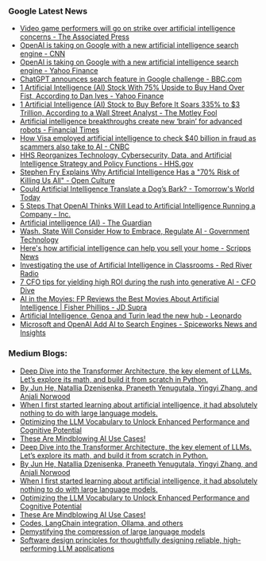 ### Google Latest News
<!-- GOOGLE-NEWS-CONTENT:START -->

- [Video game performers will go on strike over artificial intelligence concerns - The Associated Press](https://news.google.com/rss/articles/CBMiZGh0dHBzOi8vYXBuZXdzLmNvbS9hcnRpY2xlL3NhZ2FmdHJhLXZpZGVvLWdhbWUtcGVyZm9ybWVycy1haS1zdHJpa2UtNGY0YzdkODQ2MDQwYzI0NTUzZGJjMjYwNGU1YjYwMzTSAQA?oc=5)
- [OpenAI is taking on Google with a new artificial intelligence search engine - CNN](https://news.google.com/rss/articles/CBMiXmh0dHBzOi8vd3d3LmNubi5jb20vMjAyNC8wNy8yNS90ZWNoL29wZW5haS1hcnRpZmljaWFsLWludGVsbGlnZW5jZS1haS1zZWFyY2gtZW5naW5lL2luZGV4Lmh0bWzSAVdodHRwczovL2FtcC5jbm4uY29tL2Nubi8yMDI0LzA3LzI1L3RlY2gvb3BlbmFpLWFydGlmaWNpYWwtaW50ZWxsaWdlbmNlLWFpLXNlYXJjaC1lbmdpbmU?oc=5)
- [OpenAI is taking on Google with a new artificial intelligence search engine - Yahoo Finance](https://news.google.com/rss/articles/CBMiW2h0dHBzOi8vZmluYW5jZS55YWhvby5jb20vbmV3cy9vcGVuYWktdGVzdGluZy1hcnRpZmljaWFsLWludGVsbGlnZW5jZS1zZWFyY2gtMTkzMjQ4ODQ3Lmh0bWzSAQA?oc=5)
- [ChatGPT announces search feature in Google challenge - BBC.com](https://news.google.com/rss/articles/CBMiLmh0dHBzOi8vd3d3LmJiYy5jb20vbmV3cy9hcnRpY2xlcy9jODk3cXoxcWV4OW_SATJodHRwczovL3d3dy5iYmMuY29tL25ld3MvYXJ0aWNsZXMvYzg5N3F6MXFleDlvLmFtcA?oc=5)
- [1 Artificial Intelligence (AI) Stock With 75% Upside to Buy Hand Over Fist, According to Dan Ives - Yahoo Finance](https://news.google.com/rss/articles/CBMiUGh0dHBzOi8vZmluYW5jZS55YWhvby5jb20vbmV3cy8xLWFydGlmaWNpYWwtaW50ZWxsaWdlbmNlLWFpLXN0b2NrLTEwMTcwMDY2NC5odG1s0gEA?oc=5)
- [1 Artificial Intelligence (AI) Stock to Buy Before It Soars 335% to $3 Trillion, According to a Wall Street Analyst - The Motley Fool](https://news.google.com/rss/articles/CBMiXWh0dHBzOi8vd3d3LmZvb2wuY29tL2ludmVzdGluZy8yMDI0LzA3LzI2LzEtYWktc3RvY2stYnV5LWJlZm9yZS1zb2Fycy0zMzUtdG8tMy10cmlsbGlvbi13YWxsL9IBAA?oc=5)
- [Artificial intelligence breakthroughs create new ‘brain’ for advanced robots - Financial Times](https://news.google.com/rss/articles/CBMiP2h0dHBzOi8vd3d3LmZ0LmNvbS9jb250ZW50L2JlYTlkZjcxLTM3MWMtNDA0NS05Y2I0LTY0YzIyNzg5YmY3YtIBAA?oc=5)
- [How Visa employed artificial intelligence to check $40 billion in fraud as scammers also take to AI - CNBC](https://news.google.com/rss/articles/CBMibGh0dHBzOi8vd3d3LmNuYmMuY29tLzIwMjQvMDcvMjYvYWktYW5kLW1hY2hpbmUtbGVhcm5pbmctaGVscGVkLXZpc2EtY29tYmF0LTQwLWJpbGxpb24taW4tZnJhdWQtYWN0aXZpdHkuaHRtbNIBcGh0dHBzOi8vd3d3LmNuYmMuY29tL2FtcC8yMDI0LzA3LzI2L2FpLWFuZC1tYWNoaW5lLWxlYXJuaW5nLWhlbHBlZC12aXNhLWNvbWJhdC00MC1iaWxsaW9uLWluLWZyYXVkLWFjdGl2aXR5Lmh0bWw?oc=5)
- [HHS Reorganizes Technology, Cybersecurity, Data, and Artificial Intelligence Strategy and Policy Functions - HHS.gov](https://news.google.com/rss/articles/CBMijgFodHRwczovL3d3dy5oaHMuZ292L2Fib3V0L25ld3MvMjAyNC8wNy8yNS9oaHMtcmVvcmdhbml6ZXMtdGVjaG5vbG9neS1jeWJlcnNlY3VyaXR5LWRhdGEtYXJ0aWZpY2lhbC1pbnRlbGxpZ2VuY2Utc3RyYXRlZ3ktcG9saWN5LWZ1bmN0aW9ucy5odG1s0gEA?oc=5)
- [Stephen Fry Explains Why Artificial Intelligence Has a "70% Risk of Killing Us All" - Open Culture](https://news.google.com/rss/articles/CBMieWh0dHBzOi8vd3d3Lm9wZW5jdWx0dXJlLmNvbS8yMDI0LzA3L3N0ZXBoZW4tZnJ5LWV4cGxhaW5zLXdoeS1hcnRpZmljaWFsLWludGVsbGlnZW5jZS1oYXMtYS03MC1yaXNrLW9mLWtpbGxpbmctdXMtYWxsLmh0bWzSAQA?oc=5)
- [Could Artificial Intelligence Translate a Dog’s Bark? - Tomorrow's World Today](https://news.google.com/rss/articles/CBMiY2h0dHBzOi8vd3d3LnRvbW9ycm93c3dvcmxkdG9kYXkuY29tL2lubm92YXRpb24vY291bGQtYXJ0aWZpY2lhbC1pbnRlbGxpZ2VuY2UtdHJhbnNsYXRlLWEtZG9ncy1iYXJrL9IBAA?oc=5)
- [5 Steps That OpenAI Thinks Will Lead to Artificial Intelligence Running a Company - Inc.](https://news.google.com/rss/articles/CBMidWh0dHBzOi8vd3d3LmluYy5jb20vYmVuLXNoZXJyeS81LXN0ZXBzLXRoYXQtb3BlbmFpLXRoaW5rcy13aWxsLWxlYWQtdG8tYXJ0aWZpY2lhbC1pbnRlbGxpZ2VuY2UtcnVubmluZy1hLWNvbXBhbnkuaHRtbNIBAA?oc=5)
- [Artificial intelligence (AI) - The Guardian](https://news.google.com/rss/articles/CBMiP2h0dHBzOi8vd3d3LnRoZWd1YXJkaWFuLmNvbS90ZWNobm9sb2d5L2FydGlmaWNpYWxpbnRlbGxpZ2VuY2VhadIBAA?oc=5)
- [Wash. State Will Consider How to Embrace, Regulate AI - Government Technology](https://news.google.com/rss/articles/CBMiY2h0dHBzOi8vd3d3LmdvdnRlY2guY29tL2FydGlmaWNpYWwtaW50ZWxsaWdlbmNlL3dhc2gtc3RhdGUtd2lsbC1jb25zaWRlci1ob3ctdG8tZW1icmFjZS1yZWd1bGF0ZS1hadIBAA?oc=5)
- [Here's how artificial intelligence can help you sell your home - Scripps News](https://news.google.com/rss/articles/CBMiaWh0dHBzOi8vd3d3LnNjcmlwcHNuZXdzLmNvbS91cy1uZXdzL2hvdXNpbmcvaGVyZXMtaG93LWFydGlmaWNpYWwtaW50ZWxsaWdlbmNlLWNhbi1oZWxwLXlvdS1zZWxsLXlvdXItaG9tZdIBAA?oc=5)
- [Investigating the use of Artificial Intelligence in Classrooms - Red River Radio](https://news.google.com/rss/articles/CBMibGh0dHBzOi8vd3d3LnJlZHJpdmVycmFkaW8ub3JnL25ld3MvMjAyNC0wNy0yNi9pbnZlc3RpZ2F0aW5nLXRoZS11c2Utb2YtYXJ0aWZpY2lhbC1pbnRlbGxpZ2VuY2UtaW4tY2xhc3Nyb29tc9IBAA?oc=5)
- [7 CFO tips for yielding high ROI during the rush into generative AI - CFO Dive](https://news.google.com/rss/articles/CBMia2h0dHBzOi8vd3d3LmNmb2RpdmUuY29tL25ld3MvNy1jZm8tdGlwcy15aWVsZGluZy1oaWdoLXJvaS1kdXJpbmctcnVzaC1nZW5lcmF0aXZlLWFpLXRlY2gtdGVjaG5vbG9neS83MjE2MTkv0gEA?oc=5)
- [AI in the Movies: FP Reviews the Best Movies About Artificial Intelligence | Fisher Phillips - JD Supra](https://news.google.com/rss/articles/CBMiT2h0dHBzOi8vd3d3Lmpkc3VwcmEuY29tL2xlZ2FsbmV3cy9haS1pbi10aGUtbW92aWVzLWZwLXJldmlld3MtdGhlLWJlc3QtMTYwNTE1Mi_SAQA?oc=5)
- [Artificial Intelligence, Genoa and Turin lead the new hub - Leonardo](https://news.google.com/rss/articles/CBMidWh0dHBzOi8vd3d3Lmxlb25hcmRvLmNvbS9lbi9uZXdzLWFuZC1zdG9yaWVzLWRldGFpbC8tL2RldGFpbC9hcnRpZmljaWFsLWludGVsbGlnZW5jZS1nZW5vYS1hbmQtdHVyaW4tbGVhZC10aGUtbmV3LWh1YtIBAA?oc=5)
- [Microsoft and OpenAI Add AI to Search Engines - Spiceworks News and Insights](https://news.google.com/rss/articles/CBMikQFodHRwczovL3d3dy5zcGljZXdvcmtzLmNvbS90ZWNoL2FydGlmaWNpYWwtaW50ZWxsaWdlbmNlL25ld3MvbWljcm9zb2Z0LWFuZC1vcGVuYWktaW5jb3Jwb3JhdGUtYXJ0aWZpY2lhbC1pbnRlbGxpZ2VuY2UtZmVhdHVyZXMtaW4tc2VhcmNoLWVuZ2luZXMv0gGRAWh0dHBzOi8vd3d3LnNwaWNld29ya3MuY29tL3RlY2gvYXJ0aWZpY2lhbC1pbnRlbGxpZ2VuY2UvbmV3cy9taWNyb3NvZnQtYW5kLW9wZW5haS1pbmNvcnBvcmF0ZS1hcnRpZmljaWFsLWludGVsbGlnZW5jZS1mZWF0dXJlcy1pbi1zZWFyY2gtZW5naW5lcy8?oc=5)<!-- GOOGLE-NEWS-CONTENT:END -->

### Medium Blogs:
<!-- MEDIUM-CONTENT:START -->

- [Deep Dive into the Transformer Architecture, the key element of LLMs. Let’s explore its math, and build it from scratch in Python.](https://medium.com/@cristianleo120/the-math-behind-transformers-6d7710682a1f?source=topic_portal_recommended_stories---------0-107----------machine_learning----------f67d927b_124f_47ae_ad98_3f728baaf3d6-------)
- [By Jun He, Natallia Dzenisenka, Praneeth Yenugutala, Yingyi Zhang, and Anjali Norwood](https://medium.com/netflix-techblog/maestro-netflixs-workflow-orchestrator-ee13a06f9c78?source=topic_portal_recommended_stories---------1-85----------machine_learning----------f67d927b_124f_47ae_ad98_3f728baaf3d6-------)
- [When I first started learning about artificial intelligence, it had absolutely nothing to do with large language models.](https://medium.com/@austin-starks/im-sick-and-tired-of-prompt-engineering-so-i-m-making-a-prompt-optimizer-part-2-9ff3aa47641d?source=topic_portal_recommended_stories---------2-84----------machine_learning----------f67d927b_124f_47ae_ad98_3f728baaf3d6-------)
- [Optimizing the LLM Vocabulary to Unlock Enhanced Performance and Cognitive Potential](https://medium.com/gitconnected/expanding-language-expanding-thought-vocabulary-size-in-llm-scaling-82dc98235b49?source=topic_portal_recommended_stories---------3-107----------machine_learning----------f67d927b_124f_47ae_ad98_3f728baaf3d6-------)
- [These Are Mindblowing AI Use Cases!](https://medium.com/the-generator/top-20-gpt-4o-use-cases-that-actually-improve-your-everyday-life-c136f2c802d2?source=topic_portal_recommended_stories---------4-85----------machine_learning----------f67d927b_124f_47ae_ad98_3f728baaf3d6-------)
- [Deep Dive into the Transformer Architecture, the key element of LLMs. Let’s explore its math, and build it from scratch in Python.](https://medium.com/@cristianleo120/the-math-behind-transformers-6d7710682a1f?source=topic_portal_recommended_stories---------0-107----------machine_learning----------f67d927b_124f_47ae_ad98_3f728baaf3d6-------)
- [By Jun He, Natallia Dzenisenka, Praneeth Yenugutala, Yingyi Zhang, and Anjali Norwood](https://medium.com/netflix-techblog/maestro-netflixs-workflow-orchestrator-ee13a06f9c78?source=topic_portal_recommended_stories---------1-85----------machine_learning----------f67d927b_124f_47ae_ad98_3f728baaf3d6-------)
- [When I first started learning about artificial intelligence, it had absolutely nothing to do with large language models.](https://medium.com/@austin-starks/im-sick-and-tired-of-prompt-engineering-so-i-m-making-a-prompt-optimizer-part-2-9ff3aa47641d?source=topic_portal_recommended_stories---------2-84----------machine_learning----------f67d927b_124f_47ae_ad98_3f728baaf3d6-------)
- [Optimizing the LLM Vocabulary to Unlock Enhanced Performance and Cognitive Potential](https://medium.com/gitconnected/expanding-language-expanding-thought-vocabulary-size-in-llm-scaling-82dc98235b49?source=topic_portal_recommended_stories---------3-107----------machine_learning----------f67d927b_124f_47ae_ad98_3f728baaf3d6-------)
- [These Are Mindblowing AI Use Cases!](https://medium.com/the-generator/top-20-gpt-4o-use-cases-that-actually-improve-your-everyday-life-c136f2c802d2?source=topic_portal_recommended_stories---------4-85----------machine_learning----------f67d927b_124f_47ae_ad98_3f728baaf3d6-------)
- [Codes, LangChain integration, Ollama, and others](https://medium.com/data-science-in-your-pocket/llama-3-1-tutorials-for-beginners-5c0f196c33f3?source=topic_portal_recommended_stories---------5-84----------machine_learning----------f67d927b_124f_47ae_ad98_3f728baaf3d6-------)
- [Demystifying the compression of large language models](https://medium.com/towards-data-science/a-visual-guide-to-quantization-930ebcd9be94?source=topic_portal_recommended_stories---------6-107----------machine_learning----------f67d927b_124f_47ae_ad98_3f728baaf3d6-------)
- [Software design principles for thoughtfully designing reliable, high-performing LLM applications](https://medium.com/towards-data-science/the-llm-triangle-principles-to-architect-reliable-ai-apps-d3753dd8542e?source=topic_portal_recommended_stories---------7-85----------machine_learning----------f67d927b_124f_47ae_ad98_3f728baaf3d6-------)<!-- MEDIUM-CONTENT:END -->
